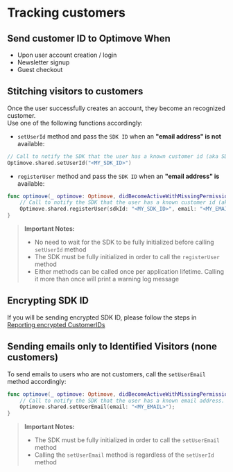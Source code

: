 # Tracking customers

## Send customer ID to Optimove When

- Upon user account creation / login
- Newsletter signup
- Guest checkout

## Stitching visitors to customers
Once the user successfully creates an account, they become an recognized customer.<br/>
Use one of the following functions accordingly:

- `setUserId` method and pass the `SDK ID` when an **"email address" is not** available:

```swift
// Call to notify the SDK that the user has a known customer id (aka SDK ID)
Optimove.shared.setUserId("<MY_SDK_ID>")
```

- `registerUser` method and pass the `SDK ID` when an **"email address" is** available:

```swift
func optimove(_ optimove: Optimove, didBecomeActiveWithMissingPermissions missingPermissions: [OptimoveDeviceRequirement]) {
    // Call to notify the SDK that the user has a known customer id (aka SDK ID)
    Optimove.shared.registerUser(sdkId: "<MY_SDK_ID>", email: "<MY_EMAIL>")
}
```

> **Important Notes:**
> - No need to wait for the SDK to be fully initialized before calling `setUserId` method
> - The SDK must be fully initialized in order to call the `registerUser` method
> - Either methods can be called once per application lifetime. Calling it more than once will print a warning log message

## Encrypting SDK ID
If you will be sending encrypted SDK ID, please follow the steps in [Reporting encrypted CustomerIDs](https://github.com/optimove-tech/Reporting-Encrypted-CustomerID)

## Sending emails only to Identified Visitors (none customers)
To send emails to users who are not customers, call the `setUserEmail` method accordingly:

```swift
func optimove(_ optimove: Optimove, didBecomeActiveWithMissingPermissions missingPermissions: [OptimoveDeviceRequirement]) {
    // Call to notify the SDK that the user has a known email address.
    Optimove.shared.setUserEmail(email: "<MY_EMAIL>");
}
```
> **Important Notes:**
> - The SDK must be fully initialized in order to call the `setUserEmail` method
> - Calling the `setUserEmail` method is regardless of the `setUserId` method
